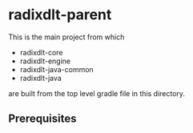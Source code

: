 # radixdlt-parent

This is the main project from which 

* radixdlt-core
* radixdlt-engine
* radixdlt-java-common
* radixdlt-java 

are built from the top level gradle file in this directory.

## Prerequisites

